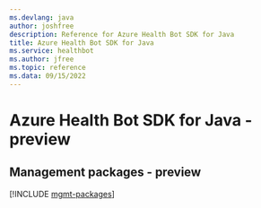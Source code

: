 ```yaml
---
ms.devlang: java
author: joshfree
description: Reference for Azure Health Bot SDK for Java
title: Azure Health Bot SDK for Java
ms.service: healthbot
ms.author: jfree
ms.topic: reference
ms.data: 09/15/2022
---
```

# Azure Health Bot SDK for Java - preview

## Management packages - preview
[!INCLUDE [mgmt-packages](health-bot-mgmt-index.md)]